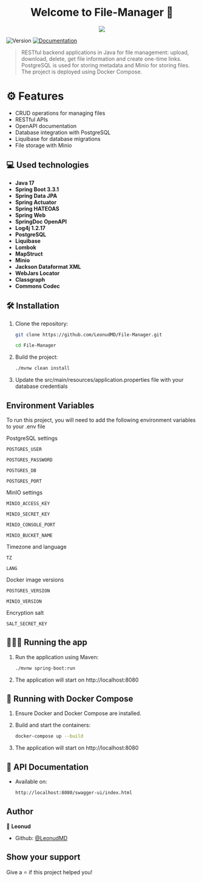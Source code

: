 <h1 align="center">Welcome to File-Manager 👋</h1>
<p align="center"><img src="https://socialify.git.ci/LeonudMD/File-Manager/image?language=1&name=1&owner=1&stargazers=1&theme=Dark"></p>
<p>
  <img alt="Version" src="https://img.shields.io/badge/version-1.0-blue.svg?cacheSeconds=2592000" />
  <a href="http://localhost:8080/swagger-ui/index.html" target="_blank">
    <img alt="Documentation" src="https://img.shields.io/badge/documentation-yes-brightgreen.svg" />
  </a>
</p>

> RESTful backend applications in Java for file management: upload, download, delete, get file information and create one-time links. PostgreSQL is used for storing metadata and Minio for storing files. The project is deployed using Docker Compose.

# ⚙ Features

- CRUD operations for managing files
- RESTful APIs
- OpenAPI documentation
- Database integration with PostgreSQL
- Liquibase for database migrations
- File storage with Minio

## 💻 Used technologies

- **Java 17**
- **Spring Boot 3.3.1**
- **Spring Data JPA**
- **Spring Actuator**
- **Spring HATEOAS**
- **Spring Web**
- **SpringDoc OpenAPI**
- **Log4j 1.2.17**
- **PostgreSQL**
- **Liquibase**
- **Lombok**
- **MapStruct**
- **Minio**
- **Jackson Dataformat XML**
- **WebJars Locator**
- **Classgraph**
- **Commons Codec**

## 🛠️ Installation

1. Clone the repository:
   ```bash
   git clone https://github.com/LeonudMD/File-Manager.git
   
   cd File-Manager

2. Build the project:
   ```bash
   ./mvnw clean install

4. Update the src/main/resources/application.properties file with your database credentials


## Environment Variables

To run this project, you will need to add the following environment variables to your .env file

PostgreSQL settings

`POSTGRES_USER`

`POSTGRES_PASSWORD`

`POSTGRES_DB`

`POSTGRES_PORT`

MinIO settings

`MINIO_ACCESS_KEY`

`MINIO_SECRET_KEY`

`MINIO_CONSOLE_PORT`

`MINIO_BUCKET_NAME`

Timezone and language

`TZ`

`LANG`

Docker image versions

`POSTGRES_VERSION`

`MINIO_VERSION`

Encryption salt

`SALT_SECRET_KEY`


## 🏃🏼‍♀️ Running the app

1. Run the application using Maven:
    ```bash
   ./mvnw spring-boot:run
    
2. The application will start on http://localhost:8080

## 🐋 Running with Docker Compose

1. Ensure Docker and Docker Compose are installed.

2. Build and start the containers:
   ```bash
   docker-compose up --build

3. The application will start on http://localhost:8080

## 📝 API Documentation

- Available on:
   ```bash
   http://localhost:8080/swagger-ui/index.html

## Author

👤 **Leonud**

* Github: [@LeonudMD](https://github.com/LeonudMD)

## Show your support

Give a ⭐️ if this project helped you!
